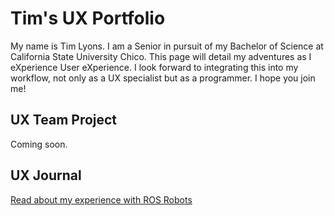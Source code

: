 # Tim's UX Portfolio

My name is Tim Lyons. I am a Senior in pursuit of my Bachelor of Science at California State University Chico. This page will detail my adventures as I eXperience User eXperience. I look forward to integrating this into my workflow, not only as a UX specialist but as a programmer. I hope you join me!

## UX Team Project

Coming soon.

## UX Journal

[Read about my experience with ROS Robots](j01/)
